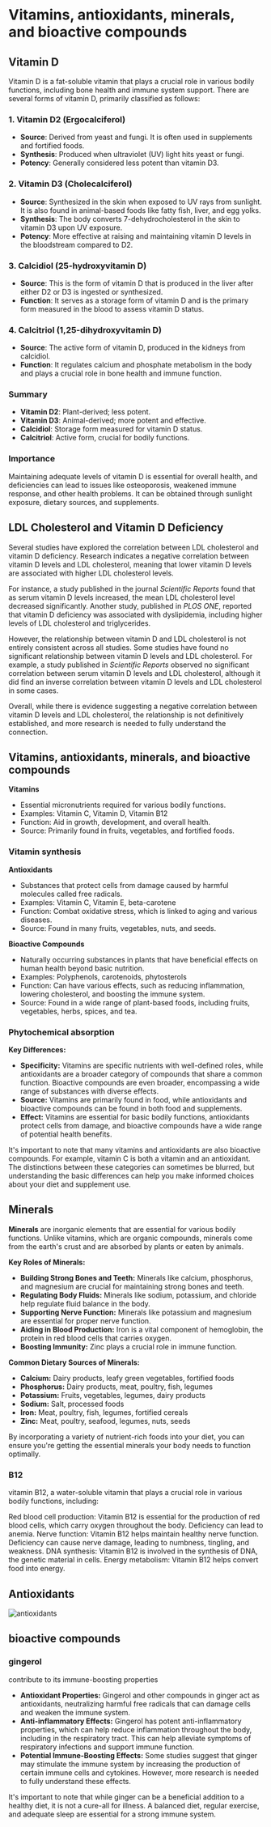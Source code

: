 # Vitamins, antioxidants, minerals, and bioactive compounds

## Vitamin D

Vitamin D is a fat-soluble vitamin that plays a crucial role in various bodily functions, including bone health and immune system support. There are several forms of vitamin D, primarily classified as follows:

### 1\. **Vitamin D2 (Ergocalciferol)**

- **Source**: Derived from yeast and fungi. It is often used in supplements and fortified foods.
- **Synthesis**: Produced when ultraviolet (UV) light hits yeast or fungi.
- **Potency**: Generally considered less potent than vitamin D3.

### 2\. **Vitamin D3 (Cholecalciferol)**

- **Source**: Synthesized in the skin when exposed to UV rays from sunlight. It is also found in animal-based foods like fatty fish, liver, and egg yolks.
- **Synthesis**: The body converts 7-dehydrocholesterol in the skin to vitamin D3 upon UV exposure.
- **Potency**: More effective at raising and maintaining vitamin D levels in the bloodstream compared to D2.

### 3\. **Calcidiol (25-hydroxyvitamin D)**

- **Source**: This is the form of vitamin D that is produced in the liver after either D2 or D3 is ingested or synthesized.
- **Function**: It serves as a storage form of vitamin D and is the primary form measured in the blood to assess vitamin D status.

### 4\. **Calcitriol (1,25-dihydroxyvitamin D)**

- **Source**: The active form of vitamin D, produced in the kidneys from calcidiol.
- **Function**: It regulates calcium and phosphate metabolism in the body and plays a crucial role in bone health and immune function.

### Summary

- **Vitamin D2**: Plant-derived; less potent.
- **Vitamin D3**: Animal-derived; more potent and effective.
- **Calcidiol**: Storage form measured for vitamin D status.
- **Calcitriol**: Active form, crucial for bodily functions.

### Importance

Maintaining adequate levels of vitamin D is essential for overall health, and deficiencies can lead to issues like osteoporosis, weakened immune response, and other health problems. It can be obtained through sunlight exposure, dietary sources, and supplements.

## LDL Cholesterol and Vitamin D Deficiency

Several studies have explored the correlation between LDL cholesterol and vitamin D deficiency. Research indicates a negative correlation between vitamin D levels and LDL cholesterol, meaning that lower vitamin D levels are associated with higher LDL cholesterol levels.

For instance, a study published in the journal *Scientific Reports* found that as serum vitamin D levels increased, the mean LDL cholesterol level decreased significantly. Another study, published in *PLOS ONE*, reported that vitamin D deficiency was associated with dyslipidemia, including higher levels of LDL cholesterol and triglycerides.

However, the relationship between vitamin D and LDL cholesterol is not entirely consistent across all studies. Some studies have found no significant relationship between vitamin D levels and LDL cholesterol. For example, a study published in *Scientific Reports* observed no significant correlation between serum vitamin D levels and LDL cholesterol, although it did find an inverse correlation between vitamin D levels and LDL cholesterol in some cases.

Overall, while there is evidence suggesting a negative correlation between vitamin D levels and LDL cholesterol, the relationship is not definitively established, and more research is needed to fully understand the connection.

## Vitamins, antioxidants, minerals, and bioactive compounds

**Vitamins**

- Essential micronutrients required for various bodily functions.
- Examples: Vitamin C, Vitamin D, Vitamin B12
- Function: Aid in growth, development, and overall health.
- Source: Primarily found in fruits, vegetables, and fortified foods.

### Vitamin synthesis

**Antioxidants**

- Substances that protect cells from damage caused by harmful molecules called free radicals.
- Examples: Vitamin C, Vitamin E, beta-carotene
- Function: Combat oxidative stress, which is linked to aging and various diseases.
- Source: Found in many fruits, vegetables, nuts, and seeds.

**Bioactive Compounds**

- Naturally occurring substances in plants that have beneficial effects on human health beyond basic nutrition.
- Examples: Polyphenols, carotenoids, phytosterols
- Function: Can have various effects, such as reducing inflammation, lowering cholesterol, and boosting the immune system.
- Source: Found in a wide range of plant-based foods, including fruits, vegetables, herbs, spices, and tea.

### Phytochemical absorption

**Key Differences:**

- **Specificity:** Vitamins are specific nutrients with well-defined roles, while antioxidants are a broader category of compounds that share a common function. Bioactive compounds are even broader, encompassing a wide range of substances with diverse effects.
- **Source:** Vitamins are primarily found in food, while antioxidants and bioactive compounds can be found in both food and supplements.
- **Effect:** Vitamins are essential for basic bodily functions, antioxidants protect cells from damage, and bioactive compounds have a wide range of potential health benefits.

It's important to note that many vitamins and antioxidants are also bioactive compounds. For example, vitamin C is both a vitamin and an antioxidant. The distinctions between these categories can sometimes be blurred, but understanding the basic differences can help you make informed choices about your diet and supplement use.

## Minerals

**Minerals** are inorganic elements that are essential for various bodily functions. Unlike vitamins, which are organic compounds, minerals come from the earth's crust and are absorbed by plants or eaten by animals.

**Key Roles of Minerals:**

- **Building Strong Bones and Teeth:** Minerals like calcium, phosphorus, and magnesium are crucial for maintaining strong bones and teeth.
- **Regulating Body Fluids:** Minerals like sodium, potassium, and chloride help regulate fluid balance in the body.
- **Supporting Nerve Function:** Minerals like potassium and magnesium are essential for proper nerve function.
- **Aiding in Blood Production:** Iron is a vital component of hemoglobin, the protein in red blood cells that carries oxygen.
- **Boosting Immunity:** Zinc plays a crucial role in immune function.

**Common Dietary Sources of Minerals:**

- **Calcium:** Dairy products, leafy green vegetables, fortified foods
- **Phosphorus:** Dairy products, meat, poultry, fish, legumes
- **Potassium:** Fruits, vegetables, legumes, dairy products
- **Sodium:** Salt, processed foods
- **Iron:** Meat, poultry, fish, legumes, fortified cereals
- **Zinc:** Meat, poultry, seafood, legumes, nuts, seeds

By incorporating a variety of nutrient-rich foods into your diet, you can ensure you're getting the essential minerals your body needs to function optimally.

### B12

vitamin B12, a water-soluble vitamin that plays a crucial role in various bodily functions, including:

Red blood cell production: Vitamin B12 is essential for the production of red blood cells, which carry oxygen throughout the body. Deficiency can lead to anemia.
Nerve function: Vitamin B12 helps maintain healthy nerve function. Deficiency can cause nerve damage, leading to numbness, tingling, and weakness.
DNA synthesis: Vitamin B12 is involved in the synthesis of DNA, the genetic material in cells.
Energy metabolism: Vitamin B12 helps convert food into energy.

## Antioxidants

![antioxidants](image-3.png)

## bioactive compounds

### gingerol

contribute to its immune-boosting properties

- **Antioxidant Properties:** Gingerol and other compounds in ginger act as antioxidants, neutralizing harmful free radicals that can damage cells and weaken the immune system.
- **Anti-inflammatory Effects:** Gingerol has potent anti-inflammatory properties, which can help reduce inflammation throughout the body, including in the respiratory tract. This can help alleviate symptoms of respiratory infections and support immune function.
- **Potential Immune-Boosting Effects:** Some studies suggest that ginger may stimulate the immune system by increasing the production of certain immune cells and cytokines. However, more research is needed to fully understand these effects.

It's important to note that while ginger can be a beneficial addition to a healthy diet, it is not a cure-all for illness. A balanced diet, regular exercise, and adequate sleep are essential for a strong immune system.
